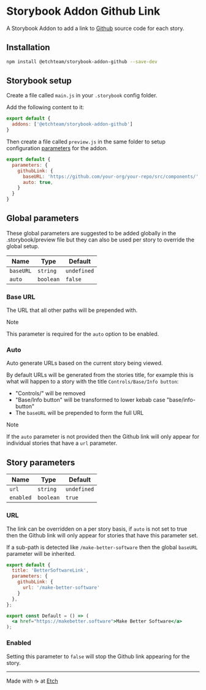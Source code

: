 # Storybook Addon Github Link

A Storybook Addon to add a link to [Github](https://github.com/) source code for each story.

## Installation

```sh
npm install @etchteam/storybook-addon-github --save-dev
```

## Storybook setup

Create a file called `main.js` in your `.storybook` config folder.

Add the following content to it:

```js
export default {
  addons: ['@etchteam/storybook-addon-github']
}
```

Then create a file called `preview.js` in the same folder to setup configuration [parameters](https://storybook.js.org/docs/react/writing-stories/parameters) for the addon.

```js
export default {
  parameters: {
    githubLink: {
      baseURL: 'https://github.com/your-org/your-repo/src/components/',
      auto: true,
    }
  }
}
```

## Global parameters

These global parameters are suggested to be added globally in the .storybook/preview file but they can also be used per story to override the global setup.

| Name | Type | Default |
| --- | --- | --- |
| `baseURL` | `string` | `undefined` |
| `auto` | `boolean` | `false` |

### Base URL

The URL that all other paths will be prepended with.

> [!NOTE]
> This parameter is required for the `auto` option to be enabled.

### Auto

Auto generate URLs based on the current story being viewed.

By default URLs will be generated from the stories title, for example this is what will happen to a story with the title `Controls/Base/Info button`:

- "Controls/" will be removed
- "Base/Info button" will be transformed to lower kebab case "base/info-button"
- The `baseURL` will be prepended to form the full URL

> [!NOTE]
> If the `auto` parameter is not provided then the Github link will only appear for individual stories that have a `url` parameter.

## Story parameters

| Name | Type | Default |
| --- | --- | --- |
| `url` | `string` | `undefined` |
| `enabled` | `boolean` | `true` |

### URL

The link can be overridden on a per story basis, if `auto` is not set to true then the Github link will only appear for stories that have this parameter set.

If a sub-path is detected like `/make-better-software` then the global `baseURL` parameter will be inherited.

```jsx
export default {
  title: 'BetterSoftwareLink',
  parameters: {
    githubLink: {
      url: '/make-better-software'
    }
  },
};

export const Default = () => (
  <a href="https://makebetter.software">Make Better Software</a>
);
```

### Enabled

Setting this parameter to `false` will stop the Github link appearing for the story.

---

Made with ☕ at [Etch](https://etch.co)
